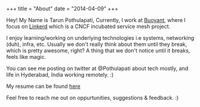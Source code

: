 +++
title = "About"
date = "2014-04-09"
+++

Hey! My Name is Tarun Pothulapati, Currently, I work at [Buoyant](https://www.buoyant.io), where I focus on [Linkerd](https://www.linkerd.io) which is a CNCF incubated service mesh project.

I enjoy learning/working on underlying technologies i.e systems, networking (duh), infra, etc.
Usually we don't really think about them until they break, which is pretty awesome, right?
A thing that we don't notice until it breaks, feels like magic.

You can see me posting on twitter at @Pothulapati about tech mostly, and life in Hyderabad, India working remotely. :)

My resume can be found [here](https://drive.google.com/file/d/1_59nnsxicU_e9v3B0eI7JnXl0ooNNHtV/view)

Feel free to reach me out on oppurtunities, suggestions & feedback. :)